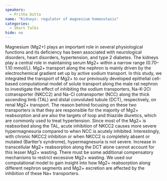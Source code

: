 ```yaml
---
speakers:
  - Pritha Dutta
name: "Kidneys: regulator of magnesium homeostasis"
categories:
  - Short Talks
hide: no
---
```

Magnesium (Mg2+) plays an important role in several physiological functions and its deficiency has been associated with neurological disorders, heart disorders, hypertension, and type 2 diabetes. The kidneys play a central role in maintaining serum Mg2+ within a narrow range (0.70–1.10 mmol/L). Mg2+ transport along the nephron is mainly driven by the electrochemical gradient set up by active sodium transport.  In this study, we integrated the transport of Mg2+ to our previously developed epithelial cell-based computational model of solute transport along the male rat nephron to investigate the effect of inhibiting the sodium transporters, Na-K-2Cl cotransporter (NKCC2) and Na-Cl cotransporter (NCC) along the thick ascending limb (TAL) and distal convoluted tubule (DCT), respectively, on renal Mg2+ transport. The reason behind focusing on these two transporters is that they are responsible for the majority of Mg2+ reabsorption and are also the targets of loop and thiazide diuretics, which are commonly used to treat hypertension. Since most of the Mg2+ is reabsorbed along the TAL, acute inhibition of NKCC2 causes more severe hypermagnesuria compared to when NCC is acutely inhibited. Interestingly, with chronic NKCC2 inhibition or when NKCC2 is completely absent or mutated (Bartter’s syndrome), hypermagnesuria is not severe. Increase in transcellular Mg2+ reabsorption along the DCT alone cannot account for this lesser Mg2+ wasting. There must be some additional compensatory mechanisms to restrict excessive Mg2+ wasting. We used our computational model to gain insight into how Mg2+ reabsorption along different nephron segments and Mg2+ excretion are affected by the inhibition of these Na+ transporters.
